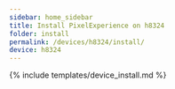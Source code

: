 ```yaml
---
sidebar: home_sidebar
title: Install PixelExperience on h8324
folder: install
permalink: /devices/h8324/install/
device: h8324
---
```

{% include templates/device_install.md %}
